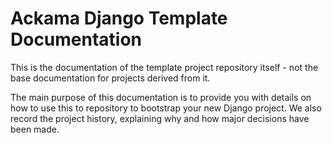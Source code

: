 # Ackama Django Template Documentation

This is the documentation of the template project repository itself - not the base
documentation for projects derived from it.

The main purpose of this documentation is to provide you with details on how to use
this to repository to bootstrap your new Django project. We also record the project
history, explaining why and how major decisions have been made.
